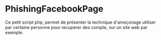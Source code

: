 # PhishingFacebookPage
Ce petit script php, permet de présenter la technique d'ameçonage utiliser par certaine personne pour recuperer des compte, sur un site web par exemple.
